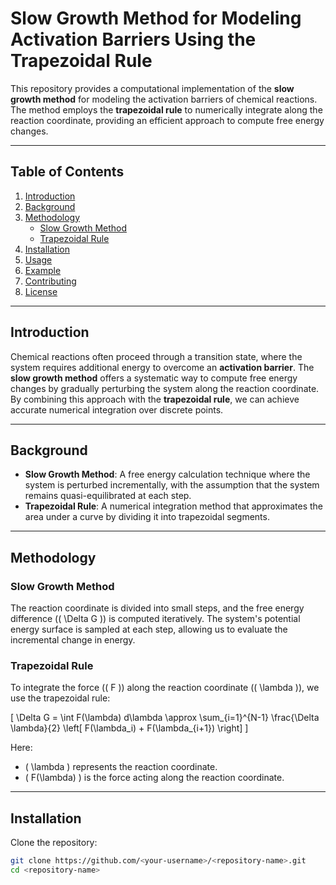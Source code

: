 # Slow Growth Method for Modeling Activation Barriers Using the Trapezoidal Rule

This repository provides a computational implementation of the **slow growth method** for modeling the activation barriers of chemical reactions. The method employs the **trapezoidal rule** to numerically integrate along the reaction coordinate, providing an efficient approach to compute free energy changes.

---

## Table of Contents
1. [Introduction](#introduction)
2. [Background](#background)
3. [Methodology](#methodology)
    - [Slow Growth Method](#slow-growth-method)
    - [Trapezoidal Rule](#trapezoidal-rule)
4. [Installation](#installation)
5. [Usage](#usage)
6. [Example](#example)
7. [Contributing](#contributing)
8. [License](#license)

---

## Introduction
Chemical reactions often proceed through a transition state, where the system requires additional energy to overcome an **activation barrier**. The **slow growth method** offers a systematic way to compute free energy changes by gradually perturbing the system along the reaction coordinate. By combining this approach with the **trapezoidal rule**, we can achieve accurate numerical integration over discrete points.

---

## Background
- **Slow Growth Method**: A free energy calculation technique where the system is perturbed incrementally, with the assumption that the system remains quasi-equilibrated at each step.
- **Trapezoidal Rule**: A numerical integration method that approximates the area under a curve by dividing it into trapezoidal segments.

---

## Methodology

### Slow Growth Method
The reaction coordinate is divided into small steps, and the free energy difference (\( \Delta G \)) is computed iteratively. The system's potential energy surface is sampled at each step, allowing us to evaluate the incremental change in energy.

### Trapezoidal Rule
To integrate the force (\( F \)) along the reaction coordinate (\( \lambda \)), we use the trapezoidal rule:

\[
\Delta G = \int F(\lambda) d\lambda \approx \sum_{i=1}^{N-1} \frac{\Delta \lambda}{2} \left[ F(\lambda_i) + F(\lambda_{i+1}) \right]
\]

Here:
- \( \lambda \) represents the reaction coordinate.
- \( F(\lambda) \) is the force acting along the reaction coordinate.

---

## Installation
Clone the repository:
```bash
git clone https://github.com/<your-username>/<repository-name>.git
cd <repository-name>
